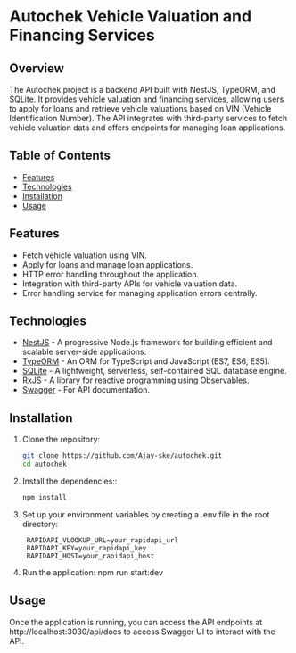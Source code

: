 # Autochek Vehicle Valuation and Financing Services

## Overview

The Autochek project is a backend API built with NestJS, TypeORM, and SQLite. It provides vehicle valuation and financing services, allowing users to apply for loans and retrieve vehicle valuations based on VIN (Vehicle Identification Number). The API integrates with third-party services to fetch vehicle valuation data and offers endpoints for managing loan applications.

## Table of Contents

- [Features](#features)
- [Technologies](#technologies)
- [Installation](#installation)
- [Usage](#usage)

## Features

- Fetch vehicle valuation using VIN.
- Apply for loans and manage loan applications.
- HTTP error handling throughout the application.
- Integration with third-party APIs for vehicle valuation data.
- Error handling service for managing application errors centrally.

## Technologies

- [NestJS](https://nestjs.com/) - A progressive Node.js framework for building efficient and scalable server-side applications.
- [TypeORM](https://typeorm.io/) - An ORM for TypeScript and JavaScript (ES7, ES6, ES5).
- [SQLite](https://www.sqlite.org/index.html) - A lightweight, serverless, self-contained SQL database engine.
- [RxJS](https://rxjs.dev/) - A library for reactive programming using Observables.
- [Swagger](https://swagger.io/) - For API documentation.

## Installation

1. Clone the repository:

   ```bash
   git clone https://github.com/Ajay-ske/autochek.git
   cd autochek

   ```

2. Install the dependencies::

   ```bash
   npm install
   ```

3. Set up your environment variables by creating a .env file in the root directory:

   ```
    RAPIDAPI_VLOOKUP_URL=your_rapidapi_url
    RAPIDAPI_KEY=your_rapidapi_key
    RAPIDAPI_HOST=your_rapidapi_host
   ```

4. Run the application:
   npm run start:dev

## Usage

Once the application is running, you can access the API endpoints at http://localhost:3030/api/docs to access Swagger UI to interact with the API.
